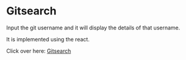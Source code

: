 # Gitsearch  

Input the git username and it will display the details of that username.

It is implemented using the react.

Click over here: [Gitsearch](https://abhishek-94.github.io/gitsearch/) 
 
